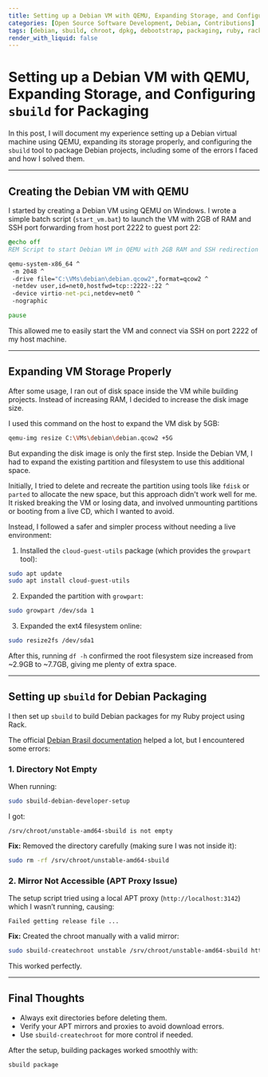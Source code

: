 ```yaml
---
title: Setting up a Debian VM with QEMU, Expanding Storage, and Configuring `sbuild` for Packaging
categories: [Open Source Software Development, Debian, Contributions]
tags: [debian, sbuild, chroot, dpkg, debootstrap, packaging, ruby, rack, error, ci/cd]
render_with_liquid: false
---
```

# Setting up a Debian VM with QEMU, Expanding Storage, and Configuring `sbuild` for Packaging

In this post, I will document my experience setting up a Debian virtual machine using QEMU, expanding its storage properly, and configuring the `sbuild` tool to package Debian projects, including some of the errors I faced and how I solved them.

---

## Creating the Debian VM with QEMU

I started by creating a Debian VM using QEMU on Windows. I wrote a simple batch script (`start_vm.bat`) to launch the VM with 2GB of RAM and SSH port forwarding from host port 2222 to guest port 22:

```bat
@echo off
REM Script to start Debian VM in QEMU with 2GB RAM and SSH redirection

qemu-system-x86_64 ^
 -m 2048 ^
 -drive file="C:\VMs\debian\debian.qcow2",format=qcow2 ^
 -netdev user,id=net0,hostfwd=tcp::2222-:22 ^
 -device virtio-net-pci,netdev=net0 ^
 -nographic

pause
```

This allowed me to easily start the VM and connect via SSH on port 2222 of my host machine.

---

## Expanding VM Storage Properly

After some usage, I ran out of disk space inside the VM while building projects. Instead of increasing RAM, I decided to increase the disk image size.

I used this command on the host to expand the VM disk by 5GB:

```bash
qemu-img resize C:\VMs\debian\debian.qcow2 +5G
```

But expanding the disk image is only the first step. Inside the Debian VM, I had to expand the existing partition and filesystem to use this additional space.

Initially, I tried to delete and recreate the partition using tools like `fdisk` or `parted` to allocate the new space, but this approach didn't work well for me. It risked breaking the VM or losing data, and involved unmounting partitions or booting from a live CD, which I wanted to avoid.

Instead, I followed a safer and simpler process without needing a live environment:

1. Installed the `cloud-guest-utils` package (which provides the `growpart` tool):

```bash
sudo apt update
sudo apt install cloud-guest-utils
```

2. Expanded the partition with `growpart`:

```bash
sudo growpart /dev/sda 1
```

3. Expanded the ext4 filesystem online:

```bash
sudo resize2fs /dev/sda1
```

After this, running `df -h` confirmed the root filesystem size increased from ~2.9GB to ~7.7GB, giving me plenty of extra space.

---

## Setting up `sbuild` for Debian Packaging

I then set up `sbuild` to build Debian packages for my Ruby project using Rack.

The official [Debian Brasil documentation](https://debianbrasil.org.br/empacotamento/configurando-seu-ambiente) helped a lot, but I encountered some errors:

### 1. Directory Not Empty

When running:

```bash
sudo sbuild-debian-developer-setup
```

I got:

```
/srv/chroot/unstable-amd64-sbuild is not empty
```

**Fix:** Removed the directory carefully (making sure I was not inside it):

```bash
sudo rm -rf /srv/chroot/unstable-amd64-sbuild
```

### 2. Mirror Not Accessible (APT Proxy Issue)

The setup script tried using a local APT proxy (`http://localhost:3142`) which I wasn’t running, causing:

```
Failed getting release file ...
```

**Fix:** Created the chroot manually with a valid mirror:

```bash
sudo sbuild-createchroot unstable /srv/chroot/unstable-amd64-sbuild http://deb.debian.org/debian
```

This worked perfectly.

---

## Final Thoughts

- Always exit directories before deleting them.
- Verify your APT mirrors and proxies to avoid download errors.
- Use `sbuild-createchroot` for more control if needed.

After the setup, building packages worked smoothly with:

```bash
sbuild package
```

